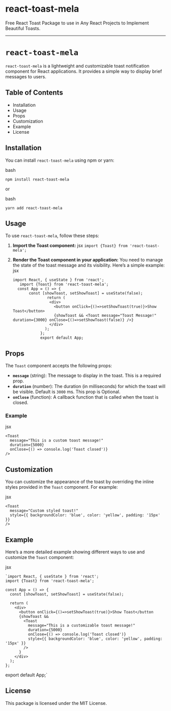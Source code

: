 # react-toast-mela

Free React Toast Package to use in Any React Projects to Implement Beautiful Toasts.

---

# `react-toast-mela`

`react-toast-mela` is a lightweight and customizable toast notification component for React applications. It provides a simple way to display brief messages to users.

## Table of Contents

- Installation
- Usage
- Props
- Customization
- Example
- License

## Installation

You can install `react-toast-mela` using npm or yarn:

bash

    npm install react-toast-mela

or

bash

    yarn add react-toast-mela

## Usage

To use `react-toast-mela`, follow these steps:

1.  **Import the Toast component:**
        jsx
    `import {Toast} from 'react-toast-mela';`
2.  **Render the Toast component in your application:**
    You need to manage the state of the toast message and its visibility. Here’s a simple example:
    jsx

        import React, { useState } from 'react';
           import {Toast} from 'react-toast-mela';
          const App = () => {
               const [showToast, setShowToast] = useState(false);
                       return (
                        <div>
                          <button onClick={()=>setShowToast(true)}>Show Toast</button>
                          {showToast && <Toast message="Toast Message!" duration={3000} onClose={()=>setShowToast(false)} />}
                        </div>
                      );
                    };
                    export default App;



## Props

The `Toast` component accepts the following props:

- **`message`** (string): The message to display in the toast. This is a required prop.
- **`duration`** (number): The duration (in milliseconds) for which the toast will be visible. Default is `3000` ms. This prop is Optional.
- **`onClose`** (function): A callback function that is called when the toast is closed.

### Example

jsx

    <Toast
      message="This is a custom toast message!"
      duration={5000}
      onClose={() => console.log('Toast closed')}
    />

## Customization

You can customize the appearance of the toast by overriding the inline styles provided in the `Toast` component. For example:

jsx

    <Toast
      message="Custom styled toast!"
      style={{ backgroundColor: 'blue', color: 'yellow', padding: '15px' }}
    />

## Example

Here’s a more detailed example showing different ways to use and customize the `Toast` component:

jsx

    `import React, { useState } from 'react';
    import {Toast} from 'react-toast-mela';

    const App = () => {
      const [showToast, setShowToast] = useState(false);

      return (
        <div>
          <button onClick={()=>setShowToast(true)}>Show Toast</button
          {showToast &&
            <Toast
              message="This is a customizable toast message!"
              duration={5000}
              onClose={() => console.log('Toast closed')}
              style={{ backgroundColor: 'blue', color: 'yellow', padding: '15px' }}
            />
          }
        </div>
      );
    };

export default App;`

## License

This package is licensed under the MIT License.

